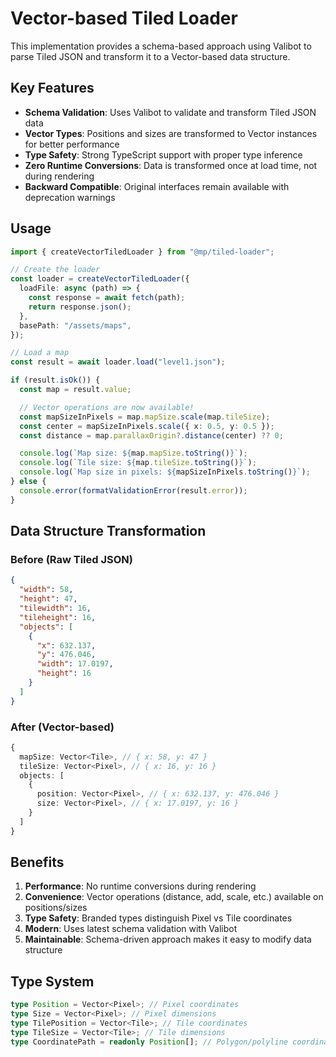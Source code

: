 # Vector-based Tiled Loader

This implementation provides a schema-based approach using Valibot to parse Tiled JSON and transform it to a Vector-based data structure.

## Key Features

- **Schema Validation**: Uses Valibot to validate and transform Tiled JSON data
- **Vector Types**: Positions and sizes are transformed to Vector instances for better performance
- **Type Safety**: Strong TypeScript support with proper type inference
- **Zero Runtime Conversions**: Data is transformed once at load time, not during rendering
- **Backward Compatible**: Original interfaces remain available with deprecation warnings

## Usage

```typescript
import { createVectorTiledLoader } from "@mp/tiled-loader";

// Create the loader
const loader = createVectorTiledLoader({
  loadFile: async (path) => {
    const response = await fetch(path);
    return response.json();
  },
  basePath: "/assets/maps",
});

// Load a map
const result = await loader.load("level1.json");

if (result.isOk()) {
  const map = result.value;

  // Vector operations are now available!
  const mapSizeInPixels = map.mapSize.scale(map.tileSize);
  const center = mapSizeInPixels.scale({ x: 0.5, y: 0.5 });
  const distance = map.parallaxOrigin?.distance(center) ?? 0;

  console.log(`Map size: ${map.mapSize.toString()}`);
  console.log(`Tile size: ${map.tileSize.toString()}`);
  console.log(`Map size in pixels: ${mapSizeInPixels.toString()}`);
} else {
  console.error(formatValidationError(result.error));
}
```

## Data Structure Transformation

### Before (Raw Tiled JSON)

```json
{
  "width": 58,
  "height": 47,
  "tilewidth": 16,
  "tileheight": 16,
  "objects": [
    {
      "x": 632.137,
      "y": 476.046,
      "width": 17.0197,
      "height": 16
    }
  ]
}
```

### After (Vector-based)

```typescript
{
  mapSize: Vector<Tile>, // { x: 58, y: 47 }
  tileSize: Vector<Pixel>, // { x: 16, y: 16 }
  objects: [
    {
      position: Vector<Pixel>, // { x: 632.137, y: 476.046 }
      size: Vector<Pixel>, // { x: 17.0197, y: 16 }
    }
  ]
}
```

## Benefits

1. **Performance**: No runtime conversions during rendering
2. **Convenience**: Vector operations (distance, add, scale, etc.) available on positions/sizes
3. **Type Safety**: Branded types distinguish Pixel vs Tile coordinates
4. **Modern**: Uses latest schema validation with Valibot
5. **Maintainable**: Schema-driven approach makes it easy to modify data structure

## Type System

```typescript
type Position = Vector<Pixel>; // Pixel coordinates
type Size = Vector<Pixel>; // Pixel dimensions
type TilePosition = Vector<Tile>; // Tile coordinates
type TileSize = Vector<Tile>; // Tile dimensions
type CoordinatePath = readonly Position[]; // Polygon/polyline coordinates
```
